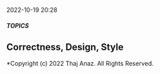 2022-10-19 20:28

##### TOPICS

## Correctness, Design, Style

\*Copyright (c) 2022 Thaj Anaz. All Rights Reserved.
